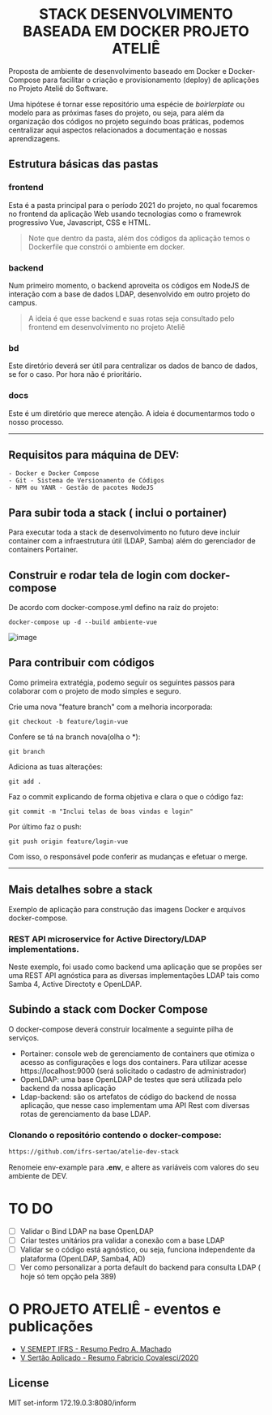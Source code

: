 <h1 align="center">STACK DESENVOLVIMENTO BASEADA EM DOCKER PROJETO ATELIÊ</h1>
Proposta de ambiente de desenvolvimento baseado em Docker e Docker-Compose para facilitar o criação e provisionamento (deploy) de aplicações no Projeto Ateliê do Software.

Uma hipótese é tornar esse repositório uma espécie de _boirlerplate_ ou modelo para as próximas fases do projeto, ou seja, para além da organização dos códigos no projeto seguindo boas práticas, podemos centralizar aqui aspectos relacionados a documentação e nossas aprendizagens.

## Estrutura básicas das pastas

### frontend 
Esta é a pasta principal para o período 2021 do projeto, no qual focaremos no frontend da aplicação Web usando tecnologias como o framewrok progressivo Vue, Javascript, CSS e HTML.
> Note que dentro da pasta, além dos códigos da aplicação temos o Dockerfile que constrói o ambiente em docker.
### backend
Num primeiro momento, o backend aproveita os códigos em NodeJS de interação com a base de dados LDAP, desenvolvido em outro projeto do campus.
> A ideia é que esse backend e suas rotas seja consultado pelo frontend em desenvolvimento no projeto Ateliê
### bd
Este diretório deverá ser útil para centralizar os dados de banco de dados, se for o caso. Por hora não é prioritário.
### docs
Este é um diretório que merece atenção. A ideia é documentarmos todo o nosso processo.
<hr>

## Requisitos para máquina de DEV:

    - Docker e Docker Compose
    - Git - Sistema de Versionamento de Códigos
    - NPM ou YANR - Gestão de pacotes NodeJS

## Para subir toda a stack ( inclui o portainer)
Para executar toda a stack de desenvolvimento no futuro deve incluir container com a infraestrutura útil (LDAP, Samba) além do gerenciador de containers Portainer.

## Construir e rodar tela de login com docker-compose
De acordo com docker-compose.yml defino na raíz do projeto:
```
docker-compose up -d --build ambiente-vue
```
![image](https://user-images.githubusercontent.com/6537456/134259215-7b15b59b-1914-4bfb-a965-228d22fdd11f.png)



## Para contribuir com códigos
Como primeira extratégia, podemo seguir os seguintes passos para colaborar com o projeto de modo simples e seguro.

Crie uma nova "feature branch" com a melhoria incorporada:

```shell
git checkout -b feature/login-vue
```
Confere se tá na branch nova(olha o *):
```shel
git branch
```
Adiciona as tuas alterações:
```shell
git add .
```
Faz o commit explicando de forma objetiva e clara o que o código faz:
```shell
git commit -m "Inclui telas de boas vindas e login"
```
Por último faz o push:
```shell
git push origin feature/login-vue
```
Com isso, o responsável pode conferir as mudanças e efetuar o merge.

<hr>

## Mais detalhes sobre a stack
Exemplo de aplicação para construção das imagens Docker e arquivos docker-compose.

### REST API microservice for Active Directory/LDAP implementations.
Neste exemplo, foi usado como backend uma aplicação que se propôes ser uma REST API agnóstica para as diversas implementações LDAP tais como Samba 4, Active Directoty e OpenLDAP.

## Subindo a stack com Docker Compose
O docker-compose deverá construir localmente a seguinte pilha de serviços.

 * Portainer: console web de gerenciamento de containers que otimiza o acesso as configurações e logs dos containers. Para utilizar acesse https://localhost:9000 (será solicitado o cadastro de administrador)
 * OpenLDAP: uma base OpenLDAP de testes que será utilizada pelo backend da nossa aplicação
 * Ldap-backend: são os artefatos de código do backend de nossa aplicação, que nesse caso implementam uma API Rest com diversas rotas de gerenciamento da base LDAP. 

### Clonando o repositório contendo o docker-compose:

```sh
https://github.com/ifrs-sertao/atelie-dev-stack

```
Renomeie env-example para **.env**, e altere as variáveis  com valores do seu ambiente de DEV.

# TO DO

- [ ] Validar o Bind LDAP na base OpenLDAP
- [ ] Criar testes unitários pra validar a conexão com a base LDAP
- [ ] Validar se o código está agnóstico, ou seja, funciona independente da plataforma (OpenLDAP, Samba4, AD)
- [ ] Ver como personalizar a porta default do backend para consulta LDAP ( hoje só tem opção pela 389) 

# O PROJETO ATELIÊ - eventos e publicações

- [V SEMEPT IFRS - Resumo Pedro A. Machado](https://github.com/ateliedosoftware/atelie-dev-stack/blob/main/docs/publicacoes/resumo_semept2020.md) 
- [V Sertão Aplicado - Resumo Fabricio Covalesci/2020](https://github.com/ateliedosoftware/atelie-dev-stack/blob/main/docs/publicacoes/sertaoaplicado2020.md)


## License

MIT
set-inform 172.19.0.3:8080/inform
